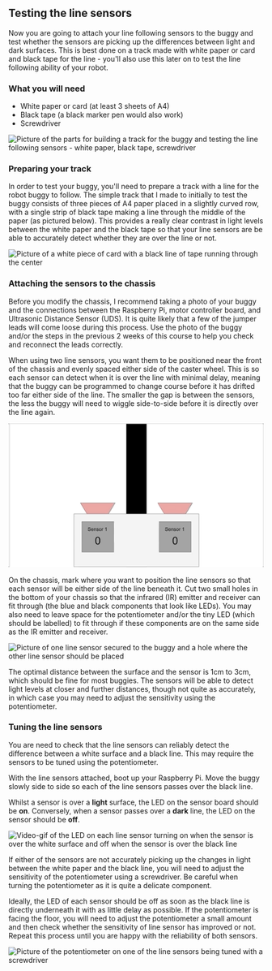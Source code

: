 [comment]: # (
Is this step open? Y/N
If so, short description of this step:
Related links:
Related files:
)

## Testing the line sensors

Now you are going to attach your line following sensors to the buggy and test whether the sensors are picking up the differences between light and dark surfaces. This is best done on a track made with white paper or card and black tape for the line - you'll  also use this later on to test the line following ability of your robot.

### What you will need

+ White paper or card (at least 3 sheets of A4)
+ Black tape (a black marker pen would also work)
+ Screwdriver

![Picture of the parts for building a track for the buggy and testing the line following sensors - white paper, black tape, screwdriver](images/3_6-parts-for-line-testing)

### Preparing your track

In order to test your buggy, you'll need to prepare a track with a line for the robot buggy to follow. The simple track that I made to initially to test the buggy consists of three pieces of A4 paper placed in a slightly curved row, with a single strip of black tape making a line through the middle of the paper (as pictured below). This provides a really clear contrast in light levels between the white paper and the black tape so that your line sensors are be able to accurately detect whether they are over the line or not.

![Picture of a white piece of card with a black line of tape running through the center](images/)

### Attaching the sensors to the chassis

Before you modify the chassis, I recommend taking a photo of your buggy and the connections between the Raspberry Pi, motor controller board, and Ultrasonic Distance Sensor (UDS). It is quite likely that a few of the jumper leads will come loose during this process. Use the photo of the buggy and/or the  steps in the previous 2 weeks of this course to help you check and reconnect the leads correctly.

When using two line sensors, you want them to be positioned near the front of the chassis and evenly spaced either side of the caster wheel. This is so each sensor can detect when it is over the line with minimal delay, meaning that the buggy can be programmed to change course before it has drifted too far either side of the line. The smaller the gap is between the sensors, the less the buggy will need to wiggle side-to-side before it is directly over the line again.

![Animation from 3.4](images/3_4_Two_Sensors_Anim.gif)

On the chassis, mark where you want to position the line sensors so that each sensor will be either side of the line beneath it. Cut two small holes in the bottom of your chassis so that the infrared (IR) emitter and receiver can fit through (the blue and black components that look like LEDs). You may also need to leave space for the potentiometer and/or the tiny LED (which should be labelled) to fit through if these components are on the same side as the IR emitter and receiver.

![Picture of one line sensor secured to the buggy and a hole where the other line sensor should be placed](images/)

The optimal distance between the surface and the sensor is 1cm to 3cm, which should be fine for most buggies. The sensors will be able to detect light levels at closer and further distances, though not quite as accurately, in which case you may need to adjust the sensitivity using the potentiometer.

### Tuning the line sensors

You are need to check that the line sensors can reliably detect the difference between a white surface and a black line. This may require the sensors to be tuned using the potentiometer.

With the line sensors attached, boot up your Raspberry Pi. Move the buggy slowly side to side so each of the line sensors passes over the black line.

Whilst a sensor is over a **light** surface, the LED on the sensor board should be **on**. Conversely, when a sensor passes over a **dark** line, the LED on the sensor should be **off**.

![Video-gif of the LED on each line sensor turning on when the sensor is over the white surface and off when the sensor is over the black line](images/)

If either of the sensors are not accurately picking up the changes in light between the white paper and the black line, you will need to adjust the sensitivity of the potentiometer using a screwdriver. Be careful when turning the potentiometer as it is quite a delicate component.

Ideally, the LED of each sensor should be off as soon as the black line is directly underneath it with as little delay as possible. If the potentiometer is facing the floor, you will need to adjust the potentiometer a small amount and then check whether the sensitivity of line sensor has improved or not. Repeat this process until you are happy with the reliability of both sensors.

![Picture of the potentiometer on one of the line sensors being tuned with a screwdriver](images/)
